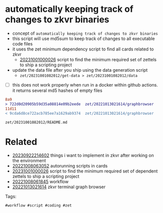 # automatically keeping track of changes to zkvr binaries

- concept of `automatically keeping track of changes to zkvr binaries`
- this script will use md5sum to keep track of changes to all executable code files
- it uses the zet minimum dependency script to find all cards related to zkvr
  - [20231001000026](/zet/20231001000026/README.md) script to find the minimum required set of zettels to ship a scripting project
- update the data file after you ship using the data generation script
  - `zet/20231001082012/get-data > zet/20231001082012/data`
- [ ] this does not work properly when run in a docker within github actions. it returns several md5 hashes of empty files

```diff
8a9
> 722d0d20905b59d35a08814e09b2eede  zet/20221013021614/graphbrowser
11d11
< 9cda6d8ce722acb785ee7a1629ab9374  zet/20221013021614/graphbrowser
```

` zet/20231001082012/README.md `

# Related

- [20230922214602](/zet/20230922214602/README.md) things i want to implement in zkvr after working on the environment
- [20221008063052](/zet/20221008063052/README.md) autorunning scripts in cards
- [20231001000026](/zet/20231001000026/README.md) script to find the minimum required set of dependent zettels to ship a scripting project
- [20221008061845](/zet/20221008061845/README.md) workflow
- [20221013021614](/zet/20221013021614/README.md) zkvr terminal graph browser

Tags:

    #workflow #script #coding #zet
